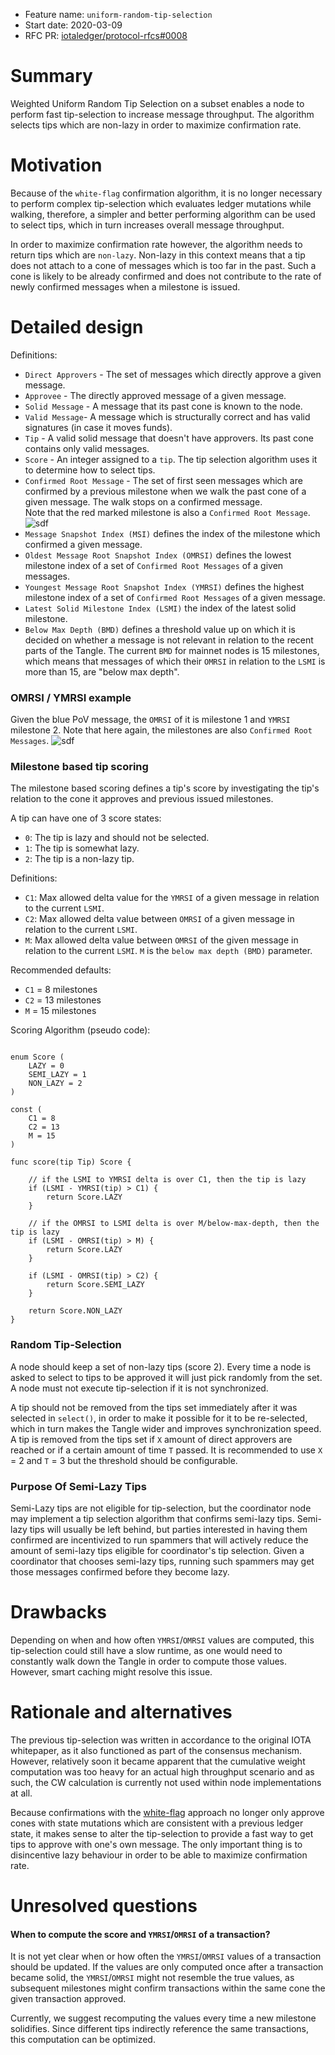 + Feature name: `uniform-random-tip-selection`
+ Start date: 2020-03-09
+ RFC PR: [iotaledger/protocol-rfcs#0008](https://github.com/iotaledger/protocol-rfcs/pull/0008)

# Summary

Weighted Uniform Random Tip Selection on a subset enables a node to perform fast tip-selection to increase message throughput.
The algorithm selects tips which are non-lazy in order to maximize confirmation rate.

# Motivation

Because of the `white-flag` confirmation algorithm, it is no longer necessary to perform complex
tip-selection which evaluates ledger mutations while walking, therefore, a simpler and better 
performing algorithm can be used to select tips, which in turn increases overall message throughput.

In order to maximize confirmation rate however, the algorithm needs to return tips which are `non-lazy`.
Non-lazy in this context means that a tip does not attach to a cone of messages which is too far
in the past. Such a cone is likely to be already confirmed and does not contribute to the
rate of newly confirmed messages when a milestone is issued.

# Detailed design

Definitions:
* `Direct Approvers` - The set of messages which directly approve a given message.
* `Approvee` - The directly approved message of a given message.
* `Solid Message` - A message that its past cone is known to the node.
* `Valid Message`- A message which is structurally correct and has valid signatures (in case it moves funds).
* `Tip` - A valid solid message that doesn't have approvers. Its past cone contains only valid messages.
* `Score` - An integer assigned to a `tip`. The tip selection algorithm uses it to determine how to select tips.
* `Confirmed Root Message` - The set of first seen messages which are confirmed by a previous milestone 
when we walk the past cone of a given message. The walk stops on a confirmed message.  
Note that the red marked milestone is also a `Confirmed Root Message`.
![sdf](images/cnf_tx_roots.PNG)
* `Message Snapshot Index (MSI)` defines the index of the milestone which confirmed a given message.
* `Oldest Message Root Snapshot Index (OMRSI)` defines the lowest milestone index of a set of
`Confirmed Root Messages` of a given messages.
* `Youngest Message Root Snapshot Index (YMRSI)` defines the highest milestone index of a set of
`Confirmed Root Messages` of a given message.
* `Latest Solid Milestone Index (LSMI)` the index of the latest solid milestone.
* `Below Max Depth (BMD)` defines a threshold value up on which it is decided on whether a message is not
relevant in relation to the recent parts of the Tangle. The current `BMD` for mainnet nodes is 15 milestones, 
which means that messages of which their `OMRSI` in relation to the `LSMI` is more than 15, are "below max depth".

### OMRSI / YMRSI example
Given the blue PoV message, the `OMRSI` of it is milestone 1 and `YMRSI` milestone 2.
Note that here again, the milestones are also `Confirmed Root Messages`.
![sdf](images/otrsi_ytrsi.PNG)

### Milestone based tip scoring

The milestone based scoring defines a tip's score by investigating the tip's relation to
the cone it approves and previous issued  milestones.

A tip can have one of 3 score states:
* `0`: The tip is lazy and should not be selected.
* `1`: The tip is somewhat lazy.
* `2`: The tip is a non-lazy tip.

Definitions:
* `C1`: Max allowed delta value for the `YMRSI` of a given message in relation to the current `LSMI`.
* `C2`: Max allowed delta value between `OMRSI` of a given message in relation to the current `LSMI`. 
* `M`: Max allowed delta value between `OMRSI` of the given message in relation to the current `LSMI`.
`M` is the `below max depth (BMD)` parameter.

Recommended defaults:
* `C1` = 8 milestones
* `C2` = 13 milestones
* `M` = 15 milestones

Scoring Algorithm (pseudo code):
```

enum Score (
    LAZY = 0
    SEMI_LAZY = 1
    NON_LAZY = 2
)

const (
    C1 = 8
    C2 = 13
    M = 15
)

func score(tip Tip) Score {
    
    // if the LSMI to YMRSI delta is over C1, then the tip is lazy
    if (LSMI - YMRSI(tip) > C1) {
        return Score.LAZY
    }
    
    // if the OMRSI to LSMI delta is over M/below-max-depth, then the tip is lazy
    if (LSMI - OMRSI(tip) > M) {
        return Score.LAZY
    }
    
    if (LSMI - OMRSI(tip) > C2) {
        return Score.SEMI_LAZY
    }

    return Score.NON_LAZY
}
```

### Random Tip-Selection

A node should keep a set of non-lazy tips (score 2).
Every time a node is asked to select to tips to be approved it will just pick randomly from the set. 
A node must not execute tip-selection if it is not synchronized.

A tip should not be removed from the tips set immediately after it was selected in `select()`, 
in order to make it possible for it to be re-selected, which in turn makes the Tangle wider
and improves synchronization speed. A tip is removed from the tips set if `X` amount of direct
approvers are reached or if a certain amount of time `T` passed. 
It is recommended to use `X` = 2 and `T` = 3  but the threshold should be configurable.

### Purpose Of Semi-Lazy Tips

Semi-Lazy tips are not eligible for tip-selection, but the coordinator node may implement a tip selection algorithm
that confirms semi-lazy tips. Semi-lazy tips will usually be left behind, but parties interested in having them confirmed
are incentivized to run spammers that will actively reduce the amount of semi-lazy tips eligible for coordinator's tip selection. 
Given a coordinator that chooses semi-lazy tips, running such spammers may get those messages confirmed before
they become lazy.


# Drawbacks

Depending on when and how often `YMRSI`/`OMRSI` values are computed, this tip-selection could still
have a slow runtime, as one would need to constantly walk down the Tangle in order to compute those
values. However, smart caching might resolve this issue. 

# Rationale and alternatives

The previous tip-selection was written in accordance to the original IOTA whitepaper, as it also
functioned as part of the consensus mechanism.
However, relatively soon it became apparent that the cumulative weight computation was too heavy
for an actual high throughput scenario and as such, the CW calculation is currently not used within
node implementations at all.

Because confirmations with the [white-flag](https://github.com/iotaledger/protocol-rfcs/blob/master/text/0005-white-flag/0005-white-flag.md) approach no longer only approve cones with state mutations
which are consistent with a previous ledger state, it makes sense to alter the tip-selection to provide 
a fast way to get tips to approve with one's own message.
The only important thing is to disincentive lazy behaviour in order to be able to maximize confirmation rate.

# Unresolved questions

#### When to compute the score and `YMRSI`/`OMRSI` of a transaction?
It is not yet clear when or how often the `YMRSI`/`OMRSI` values of a transaction should be updated.
If the values are only computed once after a transaction became solid, the `YMRSI`/`OMRSI` might not
resemble the true values, as subsequent milestones might confirm transactions within the same cone the
given transaction approved.

Currently, we suggest recomputing the values every time a new milestone solidifies. 
Since different tips indirectly reference the same transactions, this computation can be optimized.  
